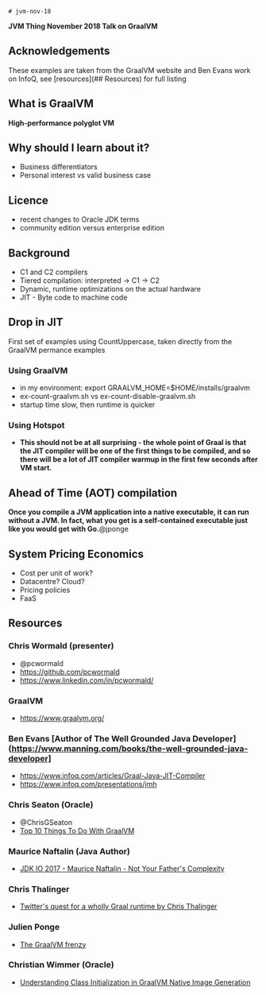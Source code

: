     # jvm-nov-18
__JVM Thing November 2018 Talk on GraalVM__
## Acknowledgements
These examples are taken from the GraalVM website and Ben Evans work on InfoQ, see [resources](## Resources) for full listing
## What is GraalVM
__High-performance polyglot VM__
## Why should I learn about it?
* Business differentiators
* Personal interest vs valid business case
## Licence
* recent changes to Oracle JDK terms
* community edition versus enterprise edition
## Background
 * C1 and C2 compilers
 * Tiered compilation: interpreted -> C1 -> C2
 * Dynamic, runtime optimizations on the actual hardware
 * JIT - Byte code to machine code
## Drop in JIT
First set of examples using CountUppercase, taken directly from the GraalVM permance examples
### Using GraalVM
* in my environment: export GRAALVM_HOME=$HOME/installs/graalvm
* ex-count-graalvm.sh vs ex-count-disable-graalvm.sh
* startup time slow, then runtime is quicker
### Using Hotspot
* __This should not be at all surprising - the whole point of Graal is that the JIT compiler will be one of the first things to be compiled, and so there will be a lot of JIT compiler warmup in the first few seconds after VM start.__
## Ahead of Time (AOT) compilation
__Once you compile a JVM application into a native executable, it can run without a JVM. In fact, what you get is a self-contained executable just like you would get with Go.__@jponge
## System Pricing Economics
* Cost per unit of work?
* Datacentre? Cloud?
* Pricing policies
* FaaS
## Resources
### Chris Wormald (presenter)
* @pcwormald
* https://github.com/pcwormald
* https://www.linkedin.com/in/pcwormald/
### GraalVM
* https://www.graalvm.org/
### Ben Evans [Author of The Well Grounded Java Developer](https://www.manning.com/books/the-well-grounded-java-developer]
* https://www.infoq.com/articles/Graal-Java-JIT-Compiler
* https://www.infoq.com/presentations/jmh
### Chris Seaton (Oracle)
* @ChrisGSeaton
* [Top 10 Things To Do With GraalVM](https://medium.com/graalvm/graalvm-ten-things-12d9111f307d)
### Maurice Naftalin (Java Author)
* [JDK IO 2017 - Maurice Naftalin - Not Your Father's Complexity](https://www.youtube.com/watch?v=7cuch100rRU)
### Chris Thalinger
* [Twitter's quest for a wholly Graal runtime by Chris Thalinger](https://www.youtube.com/watch?v=ZbccuoaLChk)
### Julien Ponge
* [The GraalVM frenzy](https://medium.com/@jponge/the-graalvm-frenzy-f54257f5932c)
### Christian Wimmer (Oracle)
* [Understanding Class Initialization in GraalVM Native Image Generation](https://medium.com/graalvm/understanding-class-initialization-in-graalvm-native-image-generation-d765b7e4d6ed)



